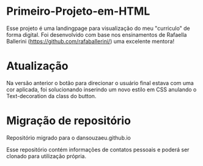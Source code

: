 # Primeiro-Projeto-em-HTML

Esse projeto é uma landingpage para visualização do meu "curriculo" de forma digital.
Foi desenvolvido com base nos ensinamentos de Rafaella Ballerini (https://github.com/rafaballerini/) uma excelente mentora!

# Atualização

Na versão anterior o botão para direcionar o usuário final estava com uma cor aplicada, foi solucionando inserindo um novo estilo em CSS anulando o Text-decoration da class do button.

# Migração de repositório

Repositório migrado para o dansouzaeu.github.io

Esse repositório contém informações de contatos pessoais e poderá ser clonado para utilização própria.

